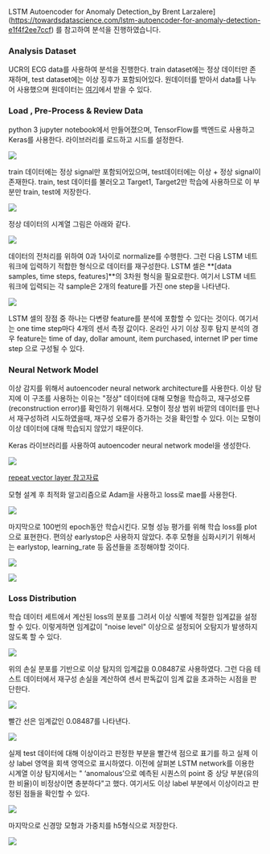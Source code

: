LSTM Autoencoder for Anomaly Detection_by Brent Larzalere](https://towardsdatascience.com/lstm-autoencoder-for-anomaly-detection-e1f4f2ee7ccf) 를 참고하여 분석을 진행하였습니다.

### Analysis Dataset

UCR의 ECG data를 사용하여 분석을 진행한다. train dataset에는 정상 데이터만 존재하며, test dataset에는 이상 징후가 포함되어있다. 원데이터를 받아서 data를 나누어 사용했으며 원데이터는 [여기](http://www.cs.ucr.edu/~eamonn/discords/)에서 받을 수 있다.

### Load , Pre-Process & Review Data

python 3 jupyter notebook에서 만들어졌으며, TensorFlow를 백엔드로 사용하고 Keras를 사용한다. 라이브러리를 로드하고 시드를 설정한다.

![](img.png)

train 데이터에는 정상 signal만 포함되어있으며, test데이터에는 이상 + 정상 signal이 존재한다. train, test 데이터를 불러오고 Target1, Target2만 학습에 사용하므로 이 부분만 train, test에 저장한다.

![](img_1.png)

정상 데이터의 시계열 그림은 아래와 같다.

![](img_2.png)

데이터의 전처리를 위하여 0과 1사이로 normalize를 수행한다. 그런 다음 LSTM 네트워크에 입력하기 적합한 형식으로 데이터를 재구성한다. LSTM 셀은 **\[data samples, time steps, features\]**의 3차원 형식을 필요로한다. 여기서 LSTM 네트워크에 입력되는 각 sample은 2개의 feature를 가진 one step을 나타낸다.

![](img_3.png)

LSTM 셀의 장점 중 하나는 다변량 feature를 분석에 포함할 수 있다는 것이다. 여기서는 one time step마다 4개의 센서 측정 값이다. 온라인 사기 이상 징후 탐지 분석의 경우 feature는 time of day, dollar amount, item purchased, internet IP per time step 으로 구성될 수 있다.

### Neural Network Model

이상 감지를 위해서 autoencoder neural network architecture를 사용한다. 이상 탐지에 이 구조를 사용하는 이유는 "정상" 데이터에 대해 모형을 학습하고, 재구성오류(reconstruction error)를 확인하기 위해서다. 모형이 정상 범위 바깥의 데이터를 만나서 재구성하려 시도하였을때, 재구성 오류가 증가하는 것을 확인할 수 있다. 이는 모형이 이상 데이터에 대해 학습되지 않았기 때문이다.

Keras 라이브러리를 사용하여 autoencoder neural network model을 생성한다.

![](img_4.png)

[repeat vector layer 참고자료](https://stackoverflow.com/questions/51749404/how-to-connect-lstm-layers-in-keras-repeatvector-or-return-sequence-true)

모형 설계 후 최적화 알고리즘으로 Adam을 사용하고 loss로 mae를 사용한다.

![](img_5.png)

마지막으로 100번의 epoch동안 학습시킨다. 모형 성능 평가를 위해 학습 loss를 plot으로 표현한다. 편의상 earlystop은 사용하지 않았다. 추후 모형을 심화시키기 위해서는 earlystop, learning_rate 등 옵션들을 조정해야할 것이다.

![](img_6.png)

![](img_7.png)

### Loss Distribution

학습 데이터 세트에서 계산된 loss의 분포를 그려서 이상 식별에 적절한 임계값을 설정할 수 있다. 이렇게하면 임계값이 "noise level" 이상으로 설정되어 오탐지가 발생하지 않도록 할 수 있다.

![](img_8.png)

위의 손실 분포를 기반으로 이상 탐지의 임계값을 0.08487로 사용하였다. 그런 다음 테스트 데이터에서 재구성 손실을 계산하여 센서 판독값이 임계 값을 초과하는 시점을 판단한다.

![](img_9.png)

빨간 선은 임계값인 0.08487를 나타낸다.

![](img_10.png)

실제 test 데이터에 대해 이상이라고 판정한 부분을 빨간색 점으로 표기를 하고 실제 이상 label 영역을 회색 영역으로 표시하였다. 이전에 살펴본 LSTM network를 이용한 시계열 이상 탐지에서는 " ‘anomalous’으로 예측된 시퀀스의 point 중 상당 부분(유의한 비율)이 비정상이면 충분하다"고 했다. 여기서도 이상 label 부분에서 이상이라고 판정된 점들을 확인할 수 있다.

![](img_11.png)

마지막으로 신경망 모형과 가중치를 h5형식으로 저장한다.

![](img_12.png)
